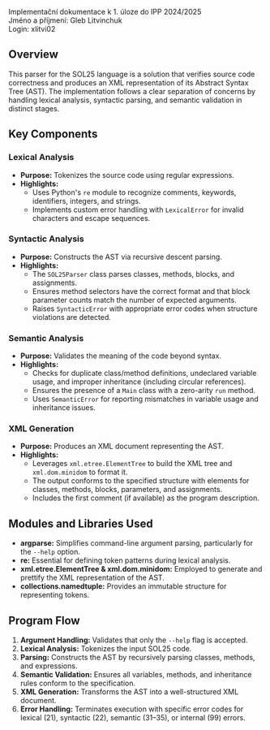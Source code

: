 Implementační dokumentace k 1. úloze do IPP 2024/2025  
Jméno a příjmení: Gleb Litvinchuk  
Login: xlitvi02

## Overview

This parser for the SOL25 language is a solution that verifies source code correctness and produces an XML representation of its Abstract Syntax Tree (AST). The implementation follows a clear separation of concerns by handling lexical analysis, syntactic parsing, and semantic validation in distinct stages.

## Key Components

### Lexical Analysis
- **Purpose:** Tokenizes the source code using regular expressions.
- **Highlights:**  
  - Uses Python's `re` module to recognize comments, keywords, identifiers, integers, and strings.
  - Implements custom error handling with `LexicalError` for invalid characters and escape sequences.

### Syntactic Analysis
- **Purpose:** Constructs the AST via recursive descent parsing.
- **Highlights:**  
  - The `SOL25Parser` class parses classes, methods, blocks, and assignments.
  - Ensures method selectors have the correct format and that block parameter counts match the number of expected arguments.
  - Raises `SyntacticError` with appropriate error codes when structure violations are detected.

### Semantic Analysis
- **Purpose:** Validates the meaning of the code beyond syntax.
- **Highlights:**  
  - Checks for duplicate class/method definitions, undeclared variable usage, and improper inheritance (including circular references).
  - Ensures the presence of a `Main` class with a zero-arity `run` method.
  - Uses `SemanticError` for reporting mismatches in variable usage and inheritance issues.

### XML Generation
- **Purpose:** Produces an XML document representing the AST.
- **Highlights:**  
  - Leverages `xml.etree.ElementTree` to build the XML tree and `xml.dom.minidom` to format it.
  - The output conforms to the specified structure with elements for classes, methods, blocks, parameters, and assignments.
  - Includes the first comment (if available) as the program description.

## Modules and Libraries Used

- **argparse:** Simplifies command-line argument parsing, particularly for the `--help` option.
- **re:** Essential for defining token patterns during lexical analysis.
- **xml.etree.ElementTree & xml.dom.minidom:** Employed to generate and prettify the XML representation of the AST.
- **collections.namedtuple:** Provides an immutable structure for representing tokens.

## Program Flow

1. **Argument Handling:** Validates that only the `--help` flag is accepted.
2. **Lexical Analysis:** Tokenizes the input SOL25 code.
3. **Parsing:** Constructs the AST by recursively parsing classes, methods, and expressions.
4. **Semantic Validation:** Ensures all variables, methods, and inheritance rules conform to the specification.
5. **XML Generation:** Transforms the AST into a well-structured XML document.
6. **Error Handling:** Terminates execution with specific error codes for lexical (21), syntactic (22), semantic (31–35), or internal (99) errors.
